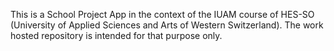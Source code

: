 This is a School Project App in the context of the IUAM course of HES-SO (University of Applied Sciences and Arts of Western Switzerland).
The work hosted repository is intended for that purpose only.

